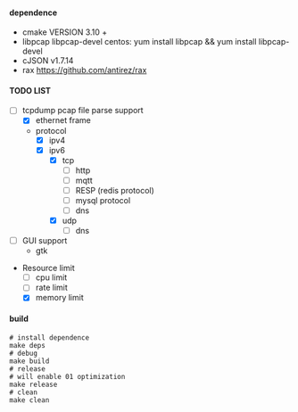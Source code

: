 #### dependence
- cmake VERSION 3.10 +
- libpcap libpcap-devel  centos: yum install libpcap && yum install libpcap-devel
- cJSON v1.7.14
- rax https://github.com/antirez/rax

#### TODO LIST
- [ ] tcpdump pcap file parse support
  - [x] ethernet frame
  - protocol
    - [x] ipv4
    - [x] ipv6
      - [x] tcp
        - [ ] http
        - [ ] mqtt
        - [ ] RESP (redis protocol)
        - [ ] mysql protocol
        - [ ] dns
      - [x] udp
        - [ ] dns
- [ ] GUI support 
  - gtk
- Resource limit
  - [ ] cpu limit
  - [ ] rate limit
  - [x] memory limit

#### build
```shell
# install dependence
make deps
# debug
make build
# release
# will enable 01 optimization
make release
# clean
make clean
```